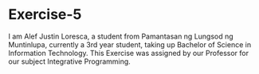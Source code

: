 # Exercise-5

I am Alef Justin Loresca, a student from Pamantasan ng Lungsod ng Muntinlupa, currently a 3rd year student, taking up Bachelor of Science in Information Technology. This Exercise was assigned by our Professor for our subject Integrative Programming.
